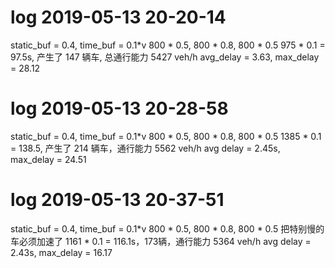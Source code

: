 # log 2019-05-13 20-20-14
static_buf = 0.4, time_buf = 0.1*v
800 * 0.5, 800 * 0.8, 800 * 0.5
975 * 0.1 = 97.5s, 产生了 147 辆车, 总通行能力 5427 veh/h
avg_delay = 3.63, max_delay = 28.12

# log 2019-05-13 20-28-58
static_buf = 0.4, time_buf = 0.1*v
800 * 0.5, 800 * 0.8, 800 * 0.5
1385 * 0.1 = 138.5, 产生了 214 辆车，通行能力 5562 veh/h
avg delay = 2.45s, max_delay = 24.51

# log 2019-05-13 20-37-51
static_buf = 0.4, time_buf = 0.1*v
800 * 0.5, 800 * 0.8, 800 * 0.5
把特别慢的车必须加速了
1161 * 0.1 = 116.1s，173辆，通行能力 5364 veh/h
avg delay = 2.43s, max_delay = 16.17